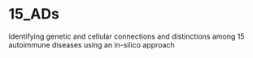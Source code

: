 # 15_ADs
Identifying genetic and cellular connections and distinctions among 15 autoimmune diseases using an in-silico approach
